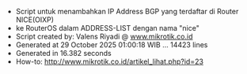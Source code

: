 - Script untuk menambahkan IP Address BGP yang terdaftar di Router NICE(OIXP)
- ke RouterOS dalam ADDRESS-LIST dengan nama "nice"
- Script created by: Valens Riyadi @ www.mikrotik.co.id
- Generated at 29 October 2025 01:00:18 WIB ... 14423 lines
- Generated in 16.382 seconds
- How-to: http://www.mikrotik.co.id/artikel_lihat.php?id=23
